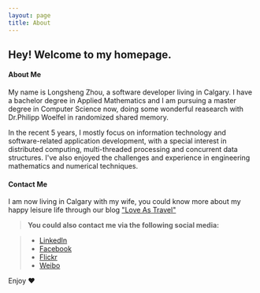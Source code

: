 ```yaml
---
layout: page
title: About
---
```

Hey! Welcome to my homepage. 
-------------------

#### <i class="icon-pencil"></i> About Me

My name is Longsheng Zhou, a software developer living in Calgary.  I have a bachelor degree in Applied Mathematics and I am pursuing a master degree in Computer Science now, doing some wonderful reasearch with Dr.Philipp Woelfel in randomized shared memory.

In the recent 5 years, I mostly focus on information technology and software-related application development, with a special interest in distributed computing, multi-threaded processing and concurrent data structures. I've also enjoyed the challenges and experience in engineering mathematics and numerical techniques.

#### <i class="icon-pencil"></i> Contact Me

I am now living in Calgary with my wife, you could know more about my happy leisure life through our blog ["Love As Travel"](https://ca.linkedin.com/in/longshengzhou)

> **You could also contact me via the following social media:**

> - [LinkedIn](https://ca.linkedin.com/in/longshengzhou)
> - [Facebook](https://www.facebook.com/longsheng.zhou)
> - [Flickr](https://www.flickr.com/photos/lszhou)
> - [Weibo](http://www.weibo.com/2614496813/profile?rightmod=1&wvr=6&mod=personinfo)

Enjoy ♥
